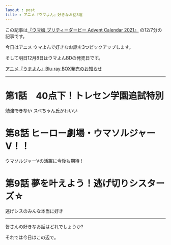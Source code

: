 ```yaml
---
layout : post
title : アニメ『ウマよん』好きなお話3選
---
```


この記事は[『ウマ娘 プリティーダービー Advent Calendar 2021』](https://adventar.org/calendars/6565) の12/7分の記事です。

今日はアニメ ウマよんで好きなお話を3つピックアップします。

そして明日12月8日はウマよんBDの発売日です。

[アニメ『うまよん』Blu-ray BOX発売のお知らせ](https://umamusume.jp/news/detail.php?id=509)

---

# 第1話　40点下！トレセン学園追試特別

~~勉強できない~~ スペちゃん氏かわいい

# 第8話 ヒーロー劇場・ウマソルジャーⅤ！！

ウマソルジャーⅤの活躍に今後も期待！

# 第9話 夢を叶えよう！逃げ切りシスターズ☆

逃げシスのみんな本当に好き

---

皆さんの好きなお話はどれでしょうか?

それでは今日はこの辺で。
